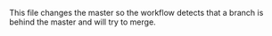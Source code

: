 This file changes the master so the workflow detects that a branch is behind the master and will try to merge.

